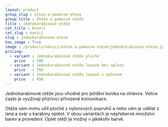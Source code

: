 ```yaml
---
layout: product
group_slug : oteze-a-pomocne-oteze
group_title : Otěže a pomocné otěže
title : Jednokarabinové otěže
cat_title : Koníci
cat_slug : konici
slug : jednokarabinove-oteze
has_image : True
image : /products/konici/oteze-a-pomocne-oteze/jednokarabinove-oteze.jpg
pricing:
  - variant : Jednokarabinové otěže ploché
    price   : 300
  - variant : Jednokarabinové otěže lanové bez opletu
    price   : 350
  - variant : Jednokarabinové otěže lanové s opletem
    price   : 450
---
```


Jednokarabinové otěže jsou vhodné pro ježdění koníka na ohlávce. Velice často je využívají příznivci přirozené komunikace. 

Otěže vám mohu ušít ploché z nylonových popruhů a nebo vám je udělat z lana a svár u karabiny oplést. 
V obou variantách je nepřeberné množství barev a provedení. Oplet otěží je možný v jakékoliv barvě.

